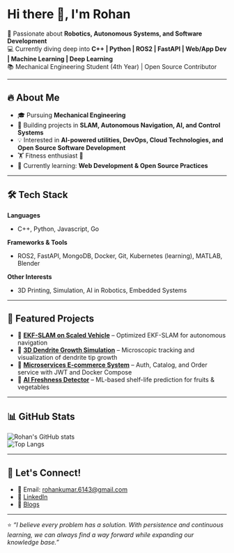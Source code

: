 # Hi there 👋, I'm Rohan  

🚀 Passionate about **Robotics, Autonomous Systems, and Software Development**  
💻 Currently diving deep into **C++ | Python | ROS2 | FastAPI | Web/App Dev | Machine Learning | Deep Learning**  
📚 Mechanical Engineering Student (4th Year) | Open Source Contributor  

---

## 🔥 About Me  
- 🎓 Pursuing **Mechanical Engineering**  
- 🤖 Building projects in **SLAM, Autonomous Navigation, AI, and Control Systems**  
- 💡 Interested in **AI-powered utilities, DevOps, Cloud Technologies, and Open Source Software Development**  
- 🏋️ Fitness enthusiast 💪  
- 🌱 Currently learning: **Web Development & Open Source Practices**  

---

## 🛠️ Tech Stack  
**Languages**  
- C++, Python, Javascript, Go  

**Frameworks & Tools**  
- ROS2, FastAPI, MongoDB, Docker, Git, Kubernetes (learning), MATLAB, Blender  

**Other Interests**  
- 3D Printing, Simulation, AI in Robotics, Embedded Systems  

---

## 📂 Featured Projects  
- 🔷 **[EKF-SLAM on Scaled Vehicle](https://github.com/your-repo)** – Optimized EKF-SLAM for autonomous navigation  
- 🔷 **[3D Dendrite Growth Simulation](https://github.com/your-repo)** – Microscopic tracking and visualization of dendrite tip growth  
- 🔷 **[Microservices E-commerce System](https://github.com/your-repo)** – Auth, Catalog, and Order service with JWT and Docker Compose  
- 🔷 **[AI Freshness Detector](https://github.com/your-repo)** – ML-based shelf-life prediction for fruits & vegetables  

---

## 📊 GitHub Stats  
![Rohan's GitHub stats](https://github-readme-stats.vercel.app/api?username=rohanx01&show_icons=true&theme=radical)  
![Top Langs](https://github-readme-stats.vercel.app/api/top-langs/?username=rohanx01&layout=compact&theme=radical)  

---

## 🤝 Let's Connect!  
- 📧 Email: rohankumar.6143@gmail.com  
- 💼 [LinkedIn](www.linkedin.com/in/rohankumar4510)  
- 📝 [Blogs](https://your-portfolio-link.com)  

---

⭐️ *“I believe every problem has a solution. With persistence and continuous learning, we can always find a way forward while expanding our knowledge base.”*

